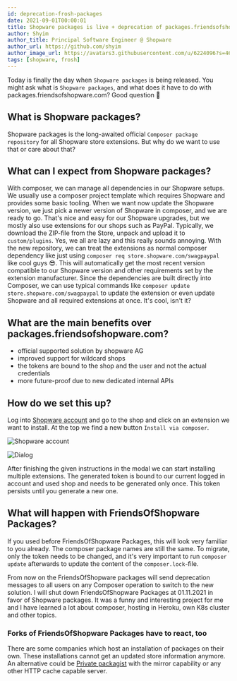 ```yaml
---
id: deprecation-frosh-packages
date: 2021-09-01T00:00:01
title: Shopware packages is live + deprecation of packages.friendsofshopware.com
author: Shyim
author_title: Principal Software Engineer @ Shopware
author_url: https://github.com/shyim
author_image_url: https://avatars3.githubusercontent.com/u/6224096?s=460&u=18be3a2d46f07dd42fc2b6dee9b4b9b68bca28d2&v=4
tags: [shopware, frosh]
---
```


Today is finally the day when `Shopware packages` is being released. You might ask what is `Shopware packages`, and what does it have to do with packages.friendsofshopware.com?
Good question 🙂

## What is Shopware packages?

Shopware packages is the long-awaited official `Composer package repository` for all Shopware store extensions. But why do we want to use that or care about that?

## What can I expect from Shopware packages?

With composer, we can manage all dependencies in our Shopware setups. We usually use a composer project template which requires Shopware and provides some basic tooling.
When we want now update the Shopware version, we just pick a newer version of Shopware in composer, and we are ready to go. 
That's nice and easy for our Shopware upgrades, but we mostly also use extensions for our shops such as PayPal. 
Typically, we download the ZIP-file from the Store, unpack and upload it to `custom/plugins`. Yes, we all are lazy and this really sounds annoying.
With the new repository, we can treat the extensions as normal composer dependency like just using `composer req store.shopware.com/swagpaypal` like cool guys 😎.
This will automatically get the most recent version compatible to our Shopware version and other requirements set by the extension manufacturer. 
Since the dependencies are built directly into Composer, we can use typical commands like `composer update store.shopware.com/swagpaypal` to update the extension or even update Shopware and all required extensions at once. It's cool, isn't it?

## What are the main benefits over packages.friendsofshopware.com?

- official supported solution by shopware AG
- improved support for wildcard shops
- the tokens are bound to the shop and the user and not the actual credentials
- more future-proof due to new dedicated internal APIs

## How do we set this up?

Log into [Shopware account](https://account.shopware.com) and go to the shop and click on an extension we want to install. At the top we find a new button `Install via composer`.

![Shopware account](https://i.imgur.com/K95hXNu.png)

![Dialog](https://i.imgur.com/PJg6gsL.png)

After finishing the given instructions in the modal we can start installing multiple extensions. The generated token is bound to our current logged in account and used shop and needs to be generated only once. This token persists until you generate a new one.


## What will happen with FriendsOfShopware Packages?

If you used before FriendsOfShopware Packages, this will look very familiar to you already. The composer package names are still the same. To migrate, only the token needs to be changed, and it's very important to run `composer update` afterwards to update the content of the `composer.lock`-file.

From now on the FriendsOfShopware packages will send deprecation messages to all users on any Composer operation to switch to the new solution. I will shut down FriendsOfShopware Packages at 01.11.2021 in favor of Shopware packages. It was a funny and interesting project for me and I have learned a lot about composer, hosting in Heroku, own K8s cluster and other topics. 

### Forks of FriendsOfShopware Packages have to react, too

There are some companies which host an installation of packages on their own. These installations cannot get an updated store information anymore. An alternative could be [Private packagist](https://packagist.com/) with the mirror capability or any other HTTP cache capable server.
